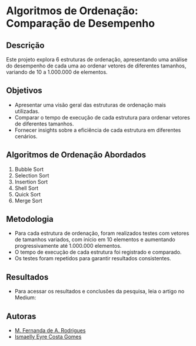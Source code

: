 # Algoritmos de Ordenação: Comparação de Desempenho

## Descrição
Este projeto explora 6 estruturas de ordenação, apresentando uma análise do desempenho de cada uma ao ordenar vetores de diferentes tamanhos, variando de 10 a 1.000.000 de elementos.

## Objetivos
- Apresentar uma visão geral das estruturas de ordenação mais utilizadas.
- Comparar o tempo de execução de cada estrutura para ordenar vetores de diferentes tamanhos.
- Fornecer insights sobre a eficiência de cada estrutura em diferentes cenários.

## Algoritmos de Ordenação Abordados
1. Bubble Sort
2. Selection Sort
3. Insertion Sort
4. Shell Sort
5. Quick Sort
6. Merge Sort

## Metodologia
- Para cada estrutura de ordenação, foram realizados testes com vetores de tamanhos variados, com início em 10 elementos e aumentando progressivamente até 1.000.000 elementos.
- O tempo de execução de cada estrutura foi registrado e comparado.
- Os testes foram repetidos para garantir resultados consistentes.

## Resultados
- Para acessar os resultados e conclusões da pesquisa, leia o artigo no Medium: 

## Autoras
- [M. Fernanda de A. Rodrigues](https://github.com/afxrnanda)
- [Ismaelly Eyre Costa Gomes](https://github.com/M43lly)
